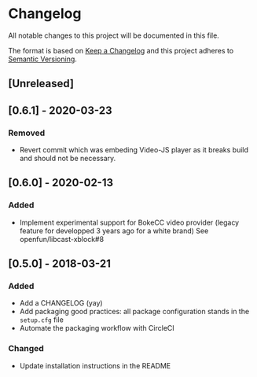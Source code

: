 # Changelog

All notable changes to this project will be documented in this file.

The format is based on [Keep a Changelog](http://keepachangelog.com/en/1.0.0/)
and this project adheres to [Semantic
Versioning](http://semver.org/spec/v2.0.0.html).

## [Unreleased]

## [0.6.1] - 2020-03-23

### Removed

- Revert commit which was embeding Video-JS player as it breaks build
  and should not be necessary.

## [0.6.0] - 2020-02-13

### Added

- Implement experimental support for BokeCC video provider (legacy feature for
  developped 3 years ago for a white brand) See openfun/libcast-xblock#8

## [0.5.0] - 2018-03-21

### Added

- Add a CHANGELOG (yay)
- Add packaging good practices: all package configuration stands in the
  `setup.cfg` file
- Automate the packaging workflow with CircleCI

### Changed

- Update installation instructions in the README
